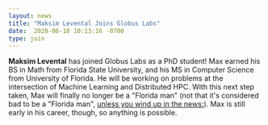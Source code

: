 ```yaml
---
layout: news
title: "Maksim Levental Joins Globus Labs"
date:  2020-06-18 10:13:16 -0700
type: join
---
```

**Maksim Levental** has joined Globus Labs as a PhD student! 
Max earned his BS in Math from Florida State University, and his MS in Computer Science from University of Florida. 
He will be working on problems at the intersection of Machine Learning and Distributed HPC.
With this next step taken, Max will finally no longer be a "Florida man" (not that it's considered bad to be a "Florida man",
[unless you wind up in the news:](https://www.wbrz.com/news/florida-man-wrecks-liquor-store-blames-it-on-caterpillar/)).
Max is still early in his career, though, so anything is possible. 
